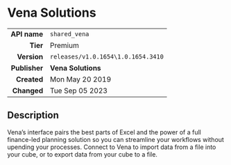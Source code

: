 # Vena Solutions
| | |
|-:|-|
|**API name**|`shared_vena`|
|**Tier**|Premium|
|**Version**|`releases/v1.0.1654\1.0.1654.3410`|
|**Publisher**|**Vena Solutions**|
|**Created**|Mon May 20 2019|
|**Changed**|Tue Sep 05 2023|

## Description
Vena’s interface pairs the best parts of Excel and the power of a full finance-led planning solution so you can streamline your workflows without upending your processes. Connect to Vena to import data from a file into your cube, or to export data from your cube to a file.

